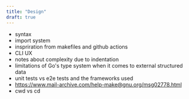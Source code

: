 ```yaml
---
title: "Design"
draft: true
---
```


- syntax
- import system
- inspriration from makefiles and github actions
- CLI UX
- notes about complexity due to indentation
- limitations of Go's type system when it comes to external structured data
- unit tests vs e2e tests and the frameworks used
- https://www.mail-archive.com/help-make@gnu.org/msg02778.html
- cwd vs cd
